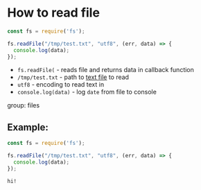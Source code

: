 # How to read file

```js
const fs = require('fs');

fs.readFile("/tmp/test.txt", "utf8", (err, data) => {
  console.log(data);
});
```

- `fs.readFile(` - reads file and returns data in callback function
- `/tmp/test.txt` - path to [text file](https://onelinerhub.com/nodejs/how-to-read-write-file) to read
- `utf8` - encoding to read text in
- `console.log(data)` - log `date` from file to console

group: files

## Example: 
```js
const fs = require('fs');

fs.readFile("/tmp/test.txt", "utf8", (err, data) => {
  console.log(data);
});
```
```
hi!

```

